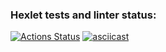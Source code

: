 ### Hexlet tests and linter status:
[![Actions Status](https://github.com/evg-c/java-project-71/workflows/hexlet-check/badge.svg)](https://github.com/evg-c/java-project-71/actions)
[![asciicast](https://asciinema.org/a/6FJJ5iH9pv4t6wEeEmkv8cSjz.svg)](https://asciinema.org/a/6FJJ5iH9pv4t6wEeEmkv8cSjz)

